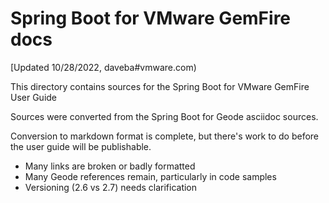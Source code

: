 # Spring Boot for VMware GemFire docs

[Updated 10/28/2022, daveba#vmware.com)

This directory contains sources for the Spring Boot for VMware GemFire User Guide

Sources were converted from the Spring Boot for Geode asciidoc sources.

Conversion to markdown format is complete, but there's work to do before the user guide will be publishable.

  - Many links are broken or badly formatted
  - Many Geode references remain, particularly in code samples
  - Versioning (2.6 vs 2.7) needs clarification

